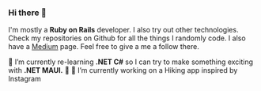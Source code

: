 ### Hi there 👋

I'm mostly a **Ruby on Rails** developer. I also try out other technologies. Check my repositories on Github for all the things I randomly code. I also have a [Medium](https://medium.com/@anMagpie) page. Feel free to give a me a follow there.

🌱 I’m currently re-learning **.NET C#** so I can try to make something exciting with **.NET MAUI.** :star2:
🔭 I’m currently working on a Hiking app inspired by Instagram

<!--
**zprima/zprima** is a ✨ _special_ ✨ repository because its `README.md` (this file) appears on your GitHub profile.

Here are some ideas to get you started:

- 🔭 I’m currently working on ...
- 🌱 I’m currently learning ...
- 👯 I’m looking to collaborate on ...
- 🤔 I’m looking for help with ...
- 💬 Ask me about ...
- 📫 How to reach me: ...
- 😄 Pronouns: ...
- ⚡ Fun fact: ...
-->
